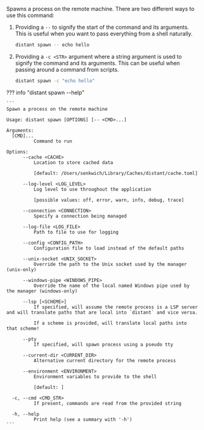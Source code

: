 Spawns a process on the remote machine. There are two different ways to
use this command:

1. Providing a `--` to signify the start of the command and its arguments. This
   is useful when you want to pass everything from a shell naturally.

    ```sh
    distant spawn -- echo hello
    ```
2. Providing a `-c <STR>` argument where a string argument is used to signify
   the command and its arguments. This can be useful when passing around a
   command from scripts.

    ```sh
    distant spawn -c "echo hello"
    ```

??? info "distant spawn --help"

    ```
    Spawn a process on the remote machine

    Usage: distant spawn [OPTIONS] [-- <CMD>...]

    Arguments:
      [CMD]...
              Command to run

    Options:
          --cache <CACHE>
              Location to store cached data

              [default: /Users/senkwich/Library/Caches/distant/cache.toml]

          --log-level <LOG_LEVEL>
              Log level to use throughout the application

              [possible values: off, error, warn, info, debug, trace]

          --connection <CONNECTION>
              Specify a connection being managed

          --log-file <LOG_FILE>
              Path to file to use for logging

          --config <CONFIG_PATH>
              Configuration file to load instead of the default paths

          --unix-socket <UNIX_SOCKET>
              Override the path to the Unix socket used by the manager (unix-only)

          --windows-pipe <WINDOWS_PIPE>
              Override the name of the local named Windows pipe used by the manager (windows-only)

          --lsp [<SCHEME>]
              If specified, will assume the remote process is a LSP server and will translate paths that are local into `distant` and vice versa.

              If a scheme is provided, will translate local paths into that scheme!

          --pty
              If specified, will spawn process using a pseudo tty

          --current-dir <CURRENT_DIR>
              Alternative current directory for the remote process

          --environment <ENVIRONMENT>
              Environment variables to provide to the shell

              [default: ]

      -c, --cmd <CMD_STR>
              If present, commands are read from the provided string

      -h, --help
              Print help (see a summary with '-h')
    ```
